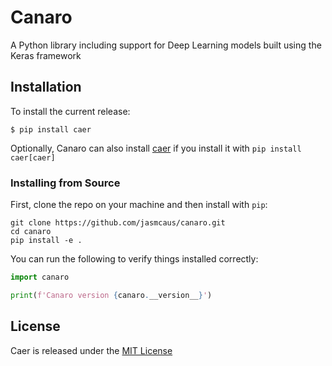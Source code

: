 # Canaro
A Python library including support for Deep Learning models built using the Keras framework

## Installation
To install the current release:

```shell
$ pip install caer
```

Optionally, Canaro can also install [caer](https://github.com/jasmcaus/caer) if you install it with `pip install caer[caer]`

### Installing from Source
First, clone the repo on your machine and then install with `pip`:

```shell
git clone https://github.com/jasmcaus/canaro.git
cd canaro
pip install -e .
```

You can run the following to verify things installed correctly:

```python
import canaro

print(f'Canaro version {canaro.__version__}')
```

## License

Caer is released under the [MIT License](https://github.com/jasmcaus/caer/blob/master/LICENSE)